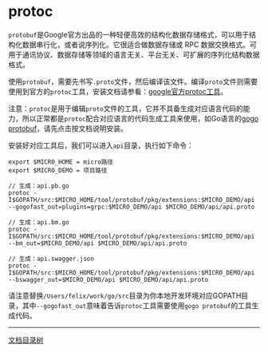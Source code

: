 # protoc

`protobuf`是Google官方出品的一种轻便高效的结构化数据存储格式，可以用于结构化数据串行化，或者说序列化。它很适合做数据存储或 RPC 数据交换格式。可用于通讯协议、数据存储等领域的语言无关、平台无关、可扩展的序列化结构数据格式。

使用`protobuf`，需要先书写`.proto`文件，然后编译该文件。编译`proto`文件则需要使用到官方的`protoc`工具，安装文档请参看：[google官方protoc工具](https://github.com/protocolbuffers/protobuf#protocol-compiler-installation)。

注意：`protoc`是用于编辑`proto`文件的工具，它并不具备生成对应语言代码的能力，所以正常都是`protoc`配合对应语言的代码生成工具来使用，如Go语言的[gogo protobuf](https://github.com/gogo/protobuf)，请先点击按文档说明安装。

安装好对应工具后，我们可以进入`api`目录，执行如下命令：

```shell
export $MICRO_HOME = micro路径
export $MICRO_DEMO = 项目路径

// 生成：api.pb.go
protoc -I$GOPATH/src:$MICRO_HOME/tool/protobuf/pkg/extensions:$MICRO_DEMO/api --gogofast_out=plugins=grpc:$MICRO_DEMO/api $MICRO_DEMO/api/api.proto

// 生成：api.bm.go
protoc -I$GOPATH/src:$MICRO_HOME/tool/protobuf/pkg/extensions:$MICRO_DEMO/api --bm_out=$MICRO_DEMO/api $MICRO_DEMO/api/api.proto

// 生成：api.swagger.json
protoc -I$GOPATH/src:$MICRO_HOME/tool/protobuf/pkg/extensions:$MICRO_DEMO/api --bswagger_out=$MICRO_DEMO/api $MICRO_DEMO/api/api.proto
```

请注意替换`/Users/felix/work/go/src`目录为你本地开发环境对应GOPATH目录，其中`--gogofast_out`意味着告诉`protoc`工具需要使用`gogo protobuf`的工具生成代码。

-------------

[文档目录树](summary.md)
